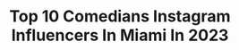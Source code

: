 ---
title: Top 10 Comedians Instagram Influencers In Miami In 2023
description: >-
  Find top comedians Instagram influencers in Miami in 2023. Most popular hashtags: #comedy #miami #funny #comedian.
platform: Instagram
hits: 36
text_top: See the top-rated Instagram accounts on inBeat.
text_bottom: Our search engine has 36 Instagram influencers like this in Miami, United States for you to work with.
profiles:
  - username: "marlonwayans"
    fullname: >-
      Marlon Wayans
    bio: >-
      Come see me LIVE 👇... I’m on some other shit
    location: "United States"
    followers: 5854682
    engagement: 93
    commentsToLikes: 0.019512
    id: ck0tx4i80hvj20i19vkh6pg4y
    verified: true
    hashtags: "#whitechicks, #classic, #wayanswednsdays, #comedyinmiami"
  - username: "realchingobling"
    fullname: >-
      RED PILL TAMALES PODCAST 🫔💊
    bio: >-
      aka Gringo Bling 🤘🏽Freedom of speech tour! 🇺🇸🫔🔌
    location: "United States"
    followers: 216288
    engagement: 63
    commentsToLikes: 0.052474
    id: ck5c2h3umx91v0i114fpogkni
    verified: true
    hashtags: "#comedy, #redpilltamales, #chingobling, #podcast"
  - username: "mario_ramil"
    fullname: >-
      MARIO RAMIL | Miami Comedian
    bio: >-
      Dad 👧🏼 | Boyfriend ❤️ | Comedian🤣| Musician 🪕 Host of @theramilpodcast 🎙 Business : marioramilcomedy@gmail.com
    location: "United States"
    followers: 39693
    engagement: 377
    commentsToLikes: 0.082840
    id: ck55lcwcl1afw0i11lx7x9g9q
    verified: false
    hashtags: "#comedy, #voiceover, #miami, #marioramilcomedy"
  - username: "_fatandfunny"
    fullname: >-
      Miami Comedian Kitchen
    bio: >-
      🌴Miami,Fl🌴 Booking Email: FatandFunnyEnt@gmail.com #FatandFunnyEnt #BleeEnt
    location: "United States"
    followers: 286768
    engagement: 120
    commentsToLikes: 0.055432
    id: ck5cfndtmna6r0i11l45kfo2a
    verified: false
    hashtags: "#bleeent, #injeanwetrust, #mr3bs, #nopwess"
  - username: "michaellenoci"
    fullname: >-
      Michael Lenoci
    bio: >-
      Stand-up Comedian and future owner of the Miami Dolphins •🐶 @wadethedog •🎧 Weekly Podcast @thetakeoverpod ⤵️
    location: "United States"
    followers: 46483
    engagement: 174
    commentsToLikes: 0.050692
    id: ckf5lshiuquhh0j23nivhcbbq
    verified: true
    hashtags: "#timsbachelorparty, #thetakeoverpod, #thedatingdetective, #beccamingadornford"
  - username: "mallowfrenchie"
    fullname: >-
      Mallow Frenchie
    bio: >-
      ✨ big diva energy 🐷 thicc lil comedian & snaggletooth queen 🫶🏻 snacks, naps, & epic adventures — Miami & beyond 📸 as seen in @Forbes & @MiamiNewTimes
    location: "United States"
    followers: 62212
    engagement: 246
    commentsToLikes: 0.079741
    id: ck0vv2ltyn96t0i19k1lpj8qh
    verified: false
    hashtags: "#pawlidaywishlist, #petfriendly, #sponsored, #friyay"
  - username: "reneewillett"
    fullname: >-
      Renée Willett
    bio: >-
      Comedian Will Ferrell ...with [bigger] boobies New Yorker|LA|LON|MIA|TLV 🎾✡️ USC • MBA 🎓❤️💛✌🏼 @titsandchocolatechips
    location: "United States"
    followers: 413811
    engagement: 142
    commentsToLikes: 0.015897
    id: ck5cj6bo3u2hk0i11riieh0wb
    verified: true
    hashtags: "#finally, #nofilter, #selfiesunday, #itslit"
  - username: "thefunnybombshell"
    fullname: >-
      Bombshell 💣✨
    bio: >-
      Miami Made • ATL 🏡 A day without her is a day without laughter! @bombshellest1992 @thefunnybombshellentertainment #GHAPFMB💎 It’s all there ⇩
    location: "United States"
    followers: 50871
    engagement: 322
    commentsToLikes: 0.042481
    id: ck5qa2qrbe9880i1165f3c81d
    verified: false
    hashtags: "#atlanta, #funny, #funnyvideos, #tagsomeone"
  - username: "markvieracomedy"
    fullname: >-
      Mark Viera
    bio: >-
      🇵🇷Puerto Rican Comedian from the #Bronx! #thelatinassasin Watch me on @hbomax @trutv @showtime @comedycentral and more! Show tickets & NEW special!👇
    location: "United States"
    followers: 31642
    engagement: 170
    commentsToLikes: 0.075289
    id: ck5zunsg32pqa0i1448uf33bv
    verified: false
    hashtags: "#love, #statenisland, #nyc, #laugh"
  - username: "zoilafrausto"
    fullname: >-
      Zoila💋WarriorPrincess🥊Frausto
    bio: >-
      1st @BellatorMMA Women’sWorld Champ •IKKC MuayThaiWorld🏆•WBC National MuayThai🏆•💍to this game🥊 •TaxPrep📑• RSO•Thai/Boxing Instructor•Ninja🥷🏻•Comedian🤣
    location: "United States"
    followers: 42245
    engagement: 193
    commentsToLikes: 0.047903
    id: ck5cebkcxkq3l0i11hxdycah5
    verified: true
    hashtags: "#blessed, #repost, #skills, #mma"
---